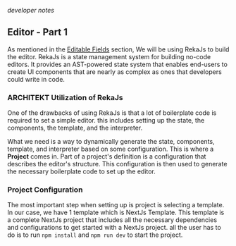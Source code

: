 *developer notes*
## Editor - Part 1
As mentioned in the [Editable Fields](./editableFields.md) section, We will be using RekaJs to build the editor. RekaJs is a state management system for building no-code editors. It provides an AST-powered state system that enables end-users to create UI components that are nearly as complex as ones that developers could write in code. 

### ARCHITEKT Utilization of RekaJs
One of the drawbacks of using RekaJs is that a lot of boilerplate code is required to set a simple editor. 
this includes setting up the state, the components, the template, and the interpreter.

What we need is a way to dynamically generate the state, components, template, and interpreter based on some configuration. This is where a **Project** comes in. Part of a project's definition is a configuration that describes the editor's structure. This configuration is then used to generate the necessary boilerplate code to set up the editor.

### Project Configuration
The most important step when setting up is project is selecting a template. In our case, we have 1 template which is NextJs Template. This template is a complete NextJs project that includes all the necessary dependencies and configurations to get started with a NextJs project. all the user has to do is to run `npm install` and `npm run dev` to start the project.

